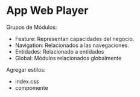 # App Web Player

Grupos de Módulos:

- Feature: Representan capacidades del negocio.
- Navigation: Relacionados a las navegaciones.
- Entidades: Relacionado a entidades
- Global: Módulos relacionados globalmente



Agregar estilos:
- index.css
- compomente

